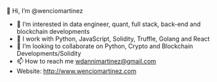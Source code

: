 

<!---
wencio/wencio is a ✨ special ✨ repository because its `README.md` (this file) appears on your GitHub profile.
You can click the Preview link to take a look at your changes.
--->👋 Hi, I’m @wenciomartinez 
- 👀 I’m interested in data engineer, quant, full stack, back-end and  blockchain developments 
- 🌱 I work with Python, JavaScript, Solidity, Truffle, Golang and React 
- 💞️ I’m looking to collaborate on Python, Crypto and Blockchain Developments/Solidity 
- 📫 How to reach me wdannimartinez@gmail.com
- Website: http://www.wenciomartinez.com
